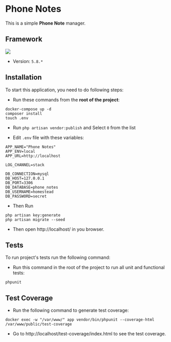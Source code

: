 # Phone Notes
This is a simple **Phone Note** manager.

## Framework
<p><img src="https://laravel.com/assets/img/components/logo-laravel.svg"></p>

- Version: `5.8.*`

## Installation

To start this application, you need to do following steps:

- Run these commands from the **root of the project**:
```
docker-compose up -d
composer install
touch .env
```

- Run `php artisan vendor:publish` and Select `0` from the list

- Edit `.env` file with these variables: 
```
APP_NAME="Phone Notes"
APP_ENV=local
APP_URL=http://localhost

LOG_CHANNEL=stack

DB_CONNECTION=mysql
DB_HOST=127.0.0.1
DB_PORT=3306
DB_DATABASE=phone_notes
DB_USERNAME=homestead
DB_PASSWORD=secret
```

- Then Run

```
php artisan key:generate
php artisan migrate --seed
```

- Then open http://localhost/ in you browser.

## Tests

To run project's tests run the following command:

- Run this command in the root of the project to run all unit and functional tests:
```
phpunit
```

## Test Coverage

- Run the following command to generate test coverage:

```
docker exec -w "/var/www/" app vendor/bin/phpunit --coverage-html /var/www/public/test-coverage
```

- Go to http://localhost/test-coverage/index.html to see the test coverage.
